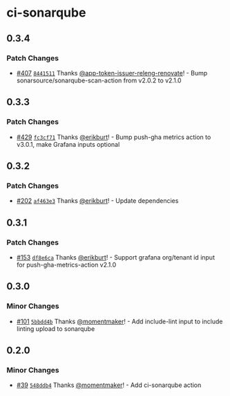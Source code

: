 # ci-sonarqube

## 0.3.4

### Patch Changes

- [#407](https://github.com/smartcontractkit/.github/pull/407)
  [`8441511`](https://github.com/smartcontractkit/.github/commit/8441511610dd727cc395dcc032a8402125a37c37)
  Thanks
  [@app-token-issuer-releng-renovate](https://github.com/apps/app-token-issuer-releng-renovate)! -
  Bump sonarsource/sonarqube-scan-action from v2.0.2 to v2.1.0

## 0.3.3

### Patch Changes

- [#429](https://github.com/smartcontractkit/.github/pull/429)
  [`fc3cf71`](https://github.com/smartcontractkit/.github/commit/fc3cf71f41e6bcdedf28f9d04058343bb66206d5)
  Thanks [@erikburt](https://github.com/erikburt)! - Bump push-gha metrics
  action to v3.0.1, make Grafana inputs optional

## 0.3.2

### Patch Changes

- [#202](https://github.com/smartcontractkit/.github/pull/202)
  [`af463e3`](https://github.com/smartcontractkit/.github/commit/af463e3a584be3b85ae85e7a48f288a2098275cd)
  Thanks [@erikburt](https://github.com/erikburt)! - Update dependencies

## 0.3.1

### Patch Changes

- [#153](https://github.com/smartcontractkit/.github/pull/153)
  [`df8e6ca`](https://github.com/smartcontractkit/.github/commit/df8e6cab6b0aa2f152575d5f7aade5e712a53b86)
  Thanks [@erikburt](https://github.com/erikburt)! - Support grafana org/tenant
  id input for push-gha-metrics-action v2.1.0

## 0.3.0

### Minor Changes

- [#101](https://github.com/smartcontractkit/.github/pull/101)
  [`5bbdd4b`](https://github.com/smartcontractkit/.github/commit/5bbdd4be4268687e6a3d0a1ec33b87eb819478df)
  Thanks [@momentmaker](https://github.com/momentmaker)! - Add include-lint
  input to include linting upload to sonarqube

## 0.2.0

### Minor Changes

- [#39](https://github.com/smartcontractkit/.github/pull/39)
  [`548ddb4`](https://github.com/smartcontractkit/.github/commit/548ddb445da09e8ec42ef8a51df57fee139d31c5)
  Thanks [@momentmaker](https://github.com/momentmaker)! - Add ci-sonarqube
  action
